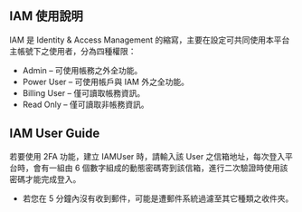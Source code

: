 ## IAM 使用說明

IAM 是 Identity & Access Management 的縮寫，主要在設定可共同使用本平台主帳號下之使用者，分為四種權限：

- Admin – 可使用帳務之外全功能。
- Power User – 可使用帳戶與 IAM 外之全功能。
- Billing User – 僅可讀取帳務資訊。
- Read Only – 僅可讀取非帳務資訊。

## IAM User Guide

若要使用 2FA 功能，建立 IAMUser 時，請輸入該 User 之信箱地址，每次登入平台時，會有一組由 6 個數字組成的動態密碼寄到該信箱，進行二次驗證時使用該密碼才能完成登入。

- 若您在 5 分鐘內沒有收到郵件，可能是遭郵件系統過濾至其它種類之收件夾。
